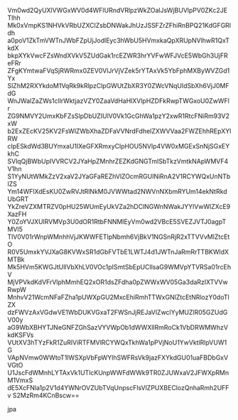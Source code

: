 Vm0wd2QyUXlVWGxWV0d4WFlURndVRlpzWkZOalJsWjBUVlpPV0ZKc2JETlhh
Mk0xVmpKS1NHVkVRbUZXClZsbDNWakJhUzJSSFZrZFhiRnBPQ21KdGFGRldh
a0poV1ZkTmVWTnJWbFZpUjJodlEyc3hWbU5HVmxkaQpXRUpNVlhwR1QxTkdX
bkpXYkVwcFZsWndXVkV5ZUdGak1rcEZWR3hrYVFwWFJVcE5WbGh3UjFReFRr
ZFgKYmtwaFVqSjRWRmx0ZEV0VlJrVjVZek5rYTAxVk5YbFphMXByWVZGd1Yx
SlZhM2RXYkdoM1VqRk9kRlpzClpGWUtZbXR3Y0ZWcVNqUldSbXh6VjJ0MFdG
WnJWalZaZWs1cllrWktjazVZY0ZaaVdHaHlXVlpHZDFkRwpTWGxoU0ZwWFlr
ZG9NMVY2UmxKbFZsSlpDbUZIUlV0Vk1GcGhWa1pzY2xwR1RtcFNiRm93V2xW
b2ExZEcKV25KV2FsWlZWbXhaZDFaVVNrdFdhelZXWVVaa2FWZEhhREpXYlRW
clpESkdWd3BUYmxaU1lXeGFXRmxyClpHOU5NVlp4VW0xMGExSnNjSGxEYkhC
SVlqQjBWbUpIVVRCV2JYaHpZMnhrZEZKdGNGTmlSbTkzVmtkNApWMVF4V1hn
S1YyNUtWMkZzV2xaV2JYaGFaREZhVlZOcmRGUlNiRnA2V1RCYWQxUnNTblZS
Ym14WFlXdEsKU0ZwRVJtRlNkM0JVWWtad2NWVnNXbmRYUm14ekNtRkdUbGRT
YkZreVZXMTRZV0pHU25WUmEyUkVZa2hDClNGWnNWakJYYlVwWlZXcE9XazFH
Y0ZoYVJXUlRVMVp3U0dOR1RtbFNNMlEyVm0wd2VBcE5SVEZJVTJ0agpTMVl5
TlV0V01rWnpWMnhhVjJKWWFETlpNbmh6VjBkV1NGSnRjR2xTTVVvMlZtcEtO
R0V5UmxkYVJXaG8KVWxSR1dGbFVTbE1LWTJ4d1JWTnJaRmRrTTBKWldXMTBk
Mk5HVm5KWGJtUllVbXhLV0VOc1pISmtSbEpUCllsaG9WMVpYTVRSa01rcEhV
MjVPVkdKdVFrVlphMmhEQ2xOR1dsZFdha0pZWWxWV05Ga3daRzlXTVVwRwpW
MnhvV21WcmNFaFZha1pUWXpGU2MxcEhiRmhTTWxGNlZtcEtNRlozY0doTlZX
dzFWVzAxVGdwVE1WbDUKVGxaT2FWSnJjREJaVlZwclYyMUZlR05GZUdGV00y
aG9WbXBHYTJNeGNFZGhSazVYVWpOb1dWWXllRmRoCk1VbDRWMWhzVkdKSFVs
VUtXV3hTYzFkR1ZuRlViRTFMVlRCYWQxTkhWa1pPVjNoU1YwVktlRlpVUW1G
VApNVmw0WWtoT1lWSXpVbFpWYlhSWFRsVk9jazFXYkdGU01uaFBDbGxVVGtO
U1JscFdWMnhLYTAxVk1UTlcKUnpWWFdWWk9TR0ZJUWxaV2JFWXpRMnM1VmxS
dE5XcFNla1p2V1d4YWNrOVZUbTVqUnpscFlsVlZPUXBEClozQnhaRmh2UFFv
S2MzRm4KCnBscw==

jpa